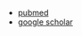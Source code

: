 + [pubmed](https://pubmed.ncbi.nlm.nih.gov/?term=pollock+dd&sort=date)
+ [google scholar](https://scholar.google.is/citations?user=9up8RaEAAAAJ&hl=en)

